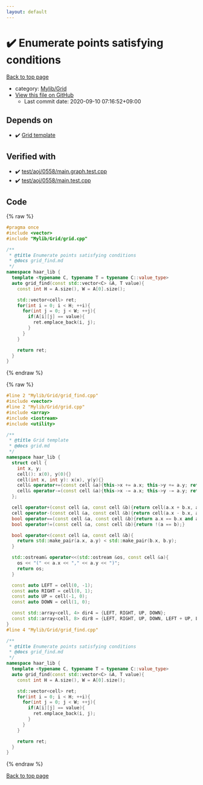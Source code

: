 ```yaml
---
layout: default
---
```


<!-- mathjax config similar to math.stackexchange -->
<script type="text/javascript" async
  src="https://cdnjs.cloudflare.com/ajax/libs/mathjax/2.7.5/MathJax.js?config=TeX-MML-AM_CHTML">
</script>
<script type="text/x-mathjax-config">
  MathJax.Hub.Config({
    TeX: { equationNumbers: { autoNumber: "AMS" }},
    tex2jax: {
      inlineMath: [ ['$','$'] ],
      processEscapes: true
    },
    "HTML-CSS": { matchFontHeight: false },
    displayAlign: "left",
    displayIndent: "2em"
  });
</script>

<script type="text/javascript" src="https://cdnjs.cloudflare.com/ajax/libs/jquery/3.4.1/jquery.min.js"></script>
<script src="https://cdn.jsdelivr.net/npm/jquery-balloon-js@1.1.2/jquery.balloon.min.js" integrity="sha256-ZEYs9VrgAeNuPvs15E39OsyOJaIkXEEt10fzxJ20+2I=" crossorigin="anonymous"></script>
<script type="text/javascript" src="../../../assets/js/copy-button.js"></script>
<link rel="stylesheet" href="../../../assets/css/copy-button.css" />


# :heavy_check_mark: Enumerate points satisfying conditions

<a href="../../../index.html">Back to top page</a>

* category: <a href="../../../index.html#437b04c37f52e5b35f1d2c24c546c491">Mylib/Grid</a>
* <a href="{{ site.github.repository_url }}/blob/master/Mylib/Grid/grid_find.cpp">View this file on GitHub</a>
    - Last commit date: 2020-09-10 07:16:52+09:00




## Depends on

* :heavy_check_mark: <a href="grid.cpp.html">Grid template</a>


## Verified with

* :heavy_check_mark: <a href="../../../verify/test/aoj/0558/main.graph.test.cpp.html">test/aoj/0558/main.graph.test.cpp</a>
* :heavy_check_mark: <a href="../../../verify/test/aoj/0558/main.test.cpp.html">test/aoj/0558/main.test.cpp</a>


## Code

<a id="unbundled"></a>
{% raw %}
```cpp
#pragma once
#include <vector>
#include "Mylib/Grid/grid.cpp"

/**
 * @title Enumerate points satisfying conditions
 * @docs grid_find.md
 */
namespace haar_lib {
  template <typename C, typename T = typename C::value_type>
  auto grid_find(const std::vector<C> &A, T value){
    const int H = A.size(), W = A[0].size();

    std::vector<cell> ret;
    for(int i = 0; i < H; ++i){
      for(int j = 0; j < W; ++j){
        if(A[i][j] == value){
          ret.emplace_back(i, j);
        }
      }
    }

    return ret;
  }
}

```
{% endraw %}

<a id="bundled"></a>
{% raw %}
```cpp
#line 2 "Mylib/Grid/grid_find.cpp"
#include <vector>
#line 2 "Mylib/Grid/grid.cpp"
#include <array>
#include <iostream>
#include <utility>

/**
 * @title Grid template
 * @docs grid.md
 */
namespace haar_lib {
  struct cell {
    int x, y;
    cell(): x(0), y(0){}
    cell(int x, int y): x(x), y(y){}
    cell& operator+=(const cell &a){this->x += a.x; this->y += a.y; return *this;}
    cell& operator-=(const cell &a){this->x -= a.x; this->y -= a.y; return *this;}
  };

  cell operator+(const cell &a, const cell &b){return cell(a.x + b.x, a.y + b.y);}
  cell operator-(const cell &a, const cell &b){return cell(a.x - b.x, a.y - b.y);}
  bool operator==(const cell &a, const cell &b){return a.x == b.x and a.y == b.y;}
  bool operator!=(const cell &a, const cell &b){return !(a == b);}

  bool operator<(const cell &a, const cell &b){
    return std::make_pair(a.x, a.y) < std::make_pair(b.x, b.y);
  }

  std::ostream& operator<<(std::ostream &os, const cell &a){
    os << "(" << a.x << "," << a.y << ")";
    return os;
  }

  const auto LEFT = cell(0, -1);
  const auto RIGHT = cell(0, 1);
  const auto UP = cell(-1, 0);
  const auto DOWN = cell(1, 0);

  const std::array<cell, 4> dir4 = {LEFT, RIGHT, UP, DOWN};
  const std::array<cell, 8> dir8 = {LEFT, RIGHT, UP, DOWN, LEFT + UP, LEFT + DOWN, RIGHT + UP, RIGHT + DOWN};
}
#line 4 "Mylib/Grid/grid_find.cpp"

/**
 * @title Enumerate points satisfying conditions
 * @docs grid_find.md
 */
namespace haar_lib {
  template <typename C, typename T = typename C::value_type>
  auto grid_find(const std::vector<C> &A, T value){
    const int H = A.size(), W = A[0].size();

    std::vector<cell> ret;
    for(int i = 0; i < H; ++i){
      for(int j = 0; j < W; ++j){
        if(A[i][j] == value){
          ret.emplace_back(i, j);
        }
      }
    }

    return ret;
  }
}

```
{% endraw %}

<a href="../../../index.html">Back to top page</a>

